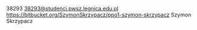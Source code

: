 38293 38293@studenci.pwsz.legnica.edu.pl https://bitbucket.org/SzymonSkrzypacz/ppo1-szymon-skrzypacz Szymon Skrzypacz